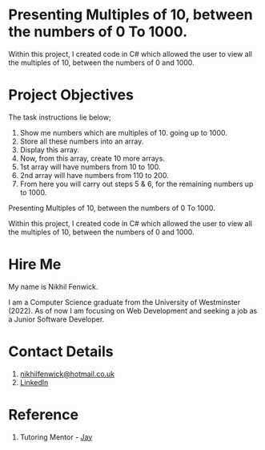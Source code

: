# Presenting Multiples of 10, between the numbers of 0 To 1000. 
 
 Within this project, I created code in C# which allowed the user to view all the multiples of 10, between the numbers of 0 and 1000.

 # Project Objectives

The task instructions lie below;

1. Show me numbers which are multiples of 10. going up to 1000.
2. Store all these numbers into an array.
3. Display this array.
4. Now, from this array, create 10 more arrays.
5. 1st array will have numbers from 10 to 100.
6. 2nd array will have numbers from 110 to 200.
7. From here you will carry out steps 5 & 6, for the remaining numbers up to 1000. 

Presenting Multiples of 10, between the numbers of 0 To 1000. 

Within this project, I created code in C# which allowed the user to view all the multiples of 10, between the numbers of 0 and 1000.

# Hire Me

My name is Nikhil Fenwick. 

I am a Computer Science graduate from the University of Westminster (2022). As of now I am focusing on Web Development and seeking a job as a Junior Software Developer. 

# Contact Details

1. nikhilfenwick@hotmail.co.uk
2. [LinkedIn](https://www.linkedin.com/in/nikhil-fenwick-4a6625256/)

# Reference

1. Tutoring Mentor - [Jay](https://github.com/Jay-study-nildana)

